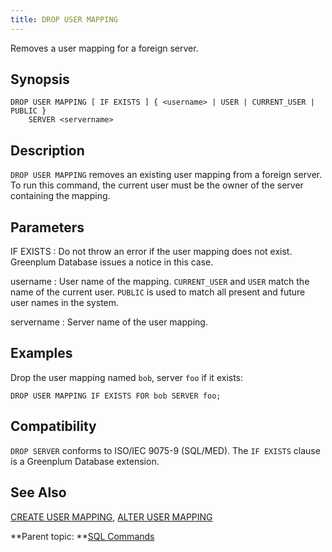```yaml
---
title: DROP USER MAPPING 
---
```


Removes a user mapping for a foreign server.

## <a id="section2"></a>Synopsis 

``` {#sql_command_synopsis}
DROP USER MAPPING [ IF EXISTS ] { <username> | USER | CURRENT_USER | PUBLIC } 
    SERVER <servername>
```

## <a id="section3"></a>Description 

`DROP USER MAPPING` removes an existing user mapping from a foreign server. To run this command, the current user must be the owner of the server containing the mapping.

## <a id="section4"></a>Parameters 

IF EXISTS
:   Do not throw an error if the user mapping does not exist. Greenplum Database issues a notice in this case.

username
:   User name of the mapping. `CURRENT_USER` and `USER` match the name of the current user. `PUBLIC` is used to match all present and future user names in the system.

servername
:   Server name of the user mapping.

## <a id="section6"></a>Examples 

Drop the user mapping named `bob`, server `foo` if it exists:

```
DROP USER MAPPING IF EXISTS FOR bob SERVER foo;
```

## <a id="section7"></a>Compatibility 

`DROP SERVER` conforms to ISO/IEC 9075-9 \(SQL/MED\). The `IF EXISTS` clause is a Greenplum Database extension.

## <a id="section8"></a>See Also 

[CREATE USER MAPPING](CREATE_USER_MAPPING.html), [ALTER USER MAPPING](ALTER_USER_MAPPING.html)

**Parent topic: **[SQL Commands](../sql_commands/sql_ref.html)

